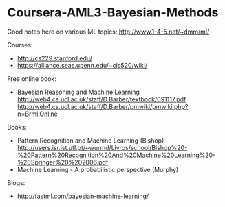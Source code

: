 # Coursera-AML3-Bayesian-Methods

Good notes here on various ML topics: http://www.1-4-5.net/~dmm/ml/  

Courses:  
* http://cs229.stanford.edu/  
* https://alliance.seas.upenn.edu/~cis520/wiki/  

Free online book:
* Bayesian Reasoning and Machine Learning http://web4.cs.ucl.ac.uk/staff/D.Barber/textbook/091117.pdf  
  http://web4.cs.ucl.ac.uk/staff/D.Barber/pmwiki/pmwiki.php?n=Brml.Online  

Books:  

* Pattern Recognition and Machine Learning (Bishop) 
http://users.isr.ist.utl.pt/~wurmd/Livros/school/Bishop%20-%20Pattern%20Recognition%20And%20Machine%20Learning%20-%20Springer%20%202006.pdf
* Machine Learning - A probabilistic perspective (Murphy)

Blogs:  
* http://fastml.com/bayesian-machine-learning/  
